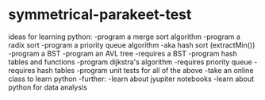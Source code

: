 # symmetrical-parakeet-test

ideas for learning python:
	-program a merge sort algorithm
	-program a radix sort
	-program a priority queue algorithm
		-aka hash sort (extractMin())
	-program a BST
	-program an AVL tree
		-requires a BST
	-program hash tables and functions
	-program dijkstra's algorithm
		-requires priority queue
		-requires hash tables
	-program unit tests for all of the above
	-take an online class to learn python
	-further:
		-learn about jyupiter notebooks
		-learn about python for data analysis
